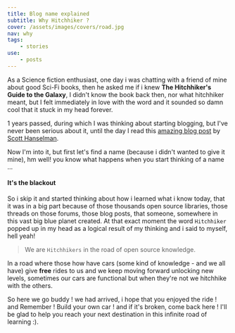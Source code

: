 ```yaml
---
title: Blog name explained
subtitle: Why Hitchhiker ?
cover: /assets/images/covers/road.jpg
nav: why
tags:
    - stories
use:
    - posts
---
```


As a Science fiction enthusiast, one day i was chatting with a friend of mine about good Sci-Fi books, then he asked me if i knew **The Hitchhiker's Guide to the Galaxy**, I didn't know the book back then, nor what hitchhiker meant, but I felt immediately in love with the word and it sounded so damn cool that it stuck in my head forever.

1 years passed, during which I was thinking about starting blogging, but I've never been serious about it, until the day I read this [amazing blog post](http://www.hanselman.com/blog/YourBlogIsTheEngineOfCommunity.aspx) by [Scott Hanselman](http://www.hanselman.com/blog/).


Now I'm into it, but first let's find a name (because i didn't wanted to give it mine), hm well! you know what happens when you start thinking of a name ...

#### It's the blackout

So i skip it and started thinking about how i learned what i know today, that it was in a big part because of those thousands open source libraries, those threads on those forums, those blog posts, that someone, somewhere in this vast big blue planet created. At that exact moment the word `Hitchhiker` popped up in my head as a logical result of my thinking and i said to myself, hell yeah!

> We are `Hitchhikers` in the road of open source knowledge.

In a road where those how have cars (some kind of knowledge - and we all have) give **free** rides to us and we keep moving forward unlocking new levels, sometimes our cars are functional but when they're not we hitchhike with the others.

So here we go buddy ! we had arrived, i hope that you enjoyed the ride ! and Remember ! Build your own car ! and if it's broken, come back here ! I'll be glad to help you reach your next destination in this infinite road of learning :).
